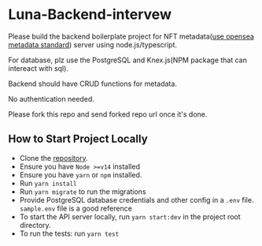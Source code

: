 # Luna-Backend-intervew

Please build the backend boilerplate project for NFT metadata([use opensea metadata standard](https://docs.opensea.io/docs/metadata-standards)) server using node.js/typescript.

For database, plz use the PostgreSQL and Knex.js(NPM package that can intereact with sql).

Backend should have CRUD functions for metadata.

No authentication needed.

Please fork this repo and send forked repo url once it's done.


## How to Start Project Locally

- Clone the [repository](git+https://github.com/DahKulEhmbeey/luna-backend-code-interview.git).
- Ensure you have `Node >=v14` installed
- Ensure you have `yarn` or `npm` installed.
- Run `yarn install`
- Run `yarn migrate` to run the migrations
- Provide PostgreSQL database credentials and other config in a `.env` file. `sample.env` file is a good reference
- To start the API server locally, run `yarn start:dev` in the project root directory.
- To run the tests: run `yarn test`
